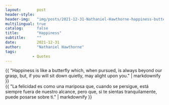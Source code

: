 ```yaml
---
layout:       post
header-style: 
header-img:   "img/posts/2021-12-31-Nathaniel-Hawthorne-happiness-butterfly.jpg"
multilingual: true
catalog:      false
title:        "Happiness"
subtitle:     ""
date:         2021-12-31 
author:       "Nathaniel Hawthorne"
tags:
            - Quotes
---
```


<div class="en post-container">
    {{ "Happiness is like a butterfly which, when pursued, is always beyond our grasp, but, if you will sit down quietly, may alight upon you." | markdownify }}
</div>

<div class="es post-container">
    {{ "La felicidad es como una mariposa que, cuando se persigue, está siempre fuera de nuestro alcance, pero que, si te sientas tranquilamente, puede posarse sobre ti." | markdownify }}
</div>
